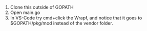 1. Clone this outside of GOPATH
2. Open main.go
3. In VS-Code try cmd+click the Wrapf, and notice that it goes to $GOPATH/pkg/mod instead of the vendor folder.
